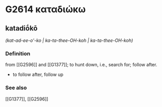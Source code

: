# G2614 καταδιώκω

## katadiṓkō

_(kat-ad-ee-o'-ko | ka-ta-thee-OH-koh | ka-ta-thee-OH-koh)_

### Definition

from [[G2596]] and [[G1377]]; to hunt down, i.e., search for; follow after.

- to follow after, follow up

### See also

[[G1377]], [[G2596]]

